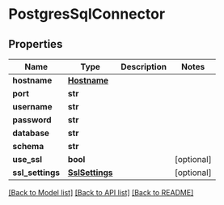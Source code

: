 # PostgresSqlConnector

## Properties
Name | Type | Description | Notes
------------ | ------------- | ------------- | -------------
**hostname** | [**Hostname**](Hostname.md) |  | 
**port** | **str** |  | 
**username** | **str** |  | 
**password** | **str** |  | 
**database** | **str** |  | 
**schema** | **str** |  | 
**use_ssl** | **bool** |  | [optional] 
**ssl_settings** | [**SslSettings**](SslSettings.md) |  | [optional] 

[[Back to Model list]](../README.md#documentation-for-models) [[Back to API list]](../README.md#documentation-for-api-endpoints) [[Back to README]](../README.md)


